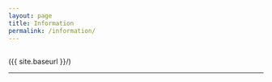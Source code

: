 ```yaml
---
layout: page
title: Information
permalink: /information/
---
```


## 


({{ site.baseurl }}/)

----
